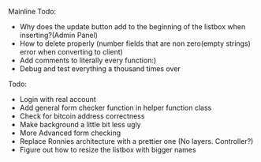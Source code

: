 ﻿Mainline Todo:
* Why does the update button add to the beginning of the listbox when inserting?(Admin Panel)
* How to delete properly (number fields that are non zero(empty strings) error when converting to client)
* Add comments to literally every function:)
* Debug and test everything a thousand times over 

Todo: 
* Login with real account
* Add general form checker function in helper function class
* Check for bitcoin address correctness
* Make background a little bit less ugly
* More Advanced form checking
* Replace Ronnies architecture with a prettier one (No layers. Controller?)
* Figure out how to resize the listbox with bigger names
